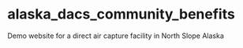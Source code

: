 # alaska_dacs_community_benefits
Demo website for a direct air capture facility in North Slope Alaska
